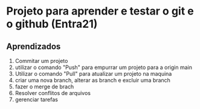 <h1>Projeto para aprender e testar o git e o github (Entra21)</h1>

<h2>Aprendizados</h2>

<ol>
  <li>Commitar um projeto</li>
  <li>utilizar o comando "Push" para empurrar um projeto para a origin main</li>
  <li>Utilizar o comando "Pull" para atualizar um projeto na maquina</li>
  <li>criar uma nova branch, alterar as branch e excluir uma branch</li>
  <li>fazer o merge de brach</li>
  <li>Resolver conflitos de arquivos</li>
  <li>gerenciar tarefas</li>
</ol>
